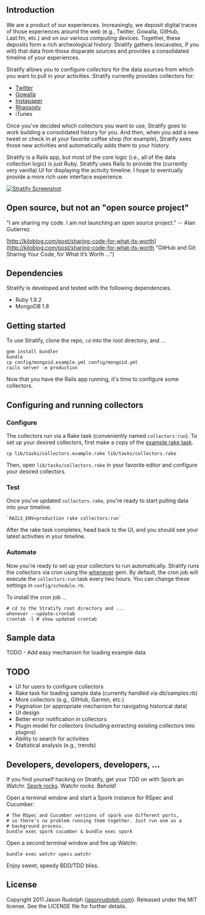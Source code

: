 ## Introduction

We are a product of our experiences. Increasingly, we deposit digital traces
of those experiences around the web (e.g., Twitter, Gowalla, GitHub, Last.fm,
etc.) and on our various computing devices. Together, these deposits form a
rich archeological history. Stratify gathers (excavates, if you will) that
data from those disparate sources and provides a consolidated timeline of
your experiences.

Stratify allows you to configure *collectors* for the data sources from which
you want to pull in your activities.  Stratify currently provides collectors
for:

* [Twitter](http://twitter.com)
* [Gowalla](http://gowalla.com)
* [Instapaper](http://instapaper.com)
* [Rhapsody](http://rhapsody.com)
* iTunes

Once you've decided which collectors you want to use, Stratify goes to work
building a consolidated history for you. And then, when you add a new tweet
or check in at your favorite coffee shop (for example), Stratify sees those
new activities and automatically adds them to your history.

Stratify is a Rails app, but most of the core logic (i.e., all of the data
collection logic) is just Ruby. Stratify uses Rails to provide the (currently
very vanilla) UI for displaying the activity timeline. I hope to eventually
provide a more rich user interface experience.

[![Stratify Screenshot](https://img.skitch.com/20110417-fkjd9gse8ubsjbnc51ganks1y3.medium.jpg)](https://skitch.com/jasonrudolph/r4155/stratify "Stratify Screenshot")


## Open source, but not an "open source project"

"I am sharing my code. I am not launching an open source project." -- Alan Gutierrez

[http://kiloblog.com/post/sharing-code-for-what-its-worth](http://kiloblog.com/post/sharing-code-for-what-its-worth "GitHub and Git: Sharing Your Code, for What It&#8217;s Worth ...")


## Dependencies

Stratify is developed and tested with the following dependencies.

* Ruby 1.9.2
* MongoDB 1.8


## Getting started

To use Stratify, clone the repo, `cd` into the root directory, and ...

    gem install bundler
    bundle
    cp config/mongoid.example.yml config/mongoid.yml
    rails server -e production

Now that you have the Rails app running, it's time to configure some collectors.


## Configuring and running collectors

### Configure

The collectors run via a Rake task (conveniently named `collectors:run`).  To set up your desired collectors, first make a copy of the [example rake task](https://github.com/jasonrudolph/stratify/blob/master/lib/tasks/collectors.example.rake).

    cp lib/tasks/collectors.example.rake lib/tasks/collectors.rake

Then, open `lib/tasks/collectors.rake` in your favorite editor and configure your desired collectors.

### Test

Once you've updated `collectors.rake`, you're ready to start pulling data into your timeline.

    `RAILS_ENV=production rake collectors:run`

After the rake task completes, head back to the UI, and you should see your latest activities in your timeline.

### Automate

Now you're ready to set up your collectors to run automatically.  Stratify runs the collectors via cron using the [whenever](http://github.com/javan/whenever) gem.  By default, the cron job will execute the `collectors:run` task every two hours.  You can change these settings in `config/schedule.rb`.

To install the cron job ...

    # cd to the Stratify root directory and ...
    whenever --update-crontab
    crontab -l # show updated crontab


## Sample data

TODO - Add easy mechanism for loading example data


## TODO

* UI for users to configure collectors
* Rake task for loading sample data (currently handled via db/samples.rb)
* More collectors (e.g., GitHub, Garmin, etc.)
* Pagination (or appropriate mechanism for navigating historical data)
* UI design
* Better error notification in collectors
* Plugin model for collectors (including extracting existing collectors into plugins)
* Ability to search for activities
* Statistical analysis (e.g., trends)


## Developers, developers, developers, ...

If you find yourself hacking on Stratify, get your TDD on with Spork an Watchr.  [Spork rocks](http://chrismdp.github.com/2010/11/getting-spork-working-now-on-rails-3-rspec-2-and-cucumber/).  Watchr rocks.  Behold!

Open a terminal window and start a Spork instance for RSpec and Cucumber:

    # The RSpec and Cucumber versions of spork use different ports, 
    # so there’s no problem running them together. Just run one as a
    # background process.
    bundle exec spork cucumber & bundle exec spork

Open a second terminal window and fire up Watchr:

    bundle exec watchr specs.watchr
    
Enjoy sweet, speedy BDD/TDD bliss.


## License

Copyright 2011 Jason Rudolph ([jasonrudolph.com](http://jasonrudolph.com)). Released under the MIT license. See the LICENSE file for further details.
